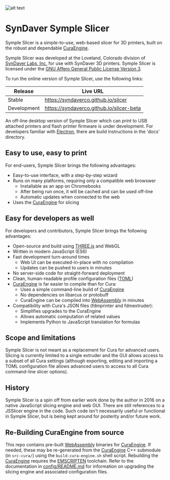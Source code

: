 ![alt text][logo]

SynDaver Symple Slicer
======================

Symple Slicer is a simple-to-use, web-based slicer for 3D printers,
built on the robust and dependable [CuraEngine].

Symple Slicer was developed at the Loveland, Colorado division of
[SynDaver Labs, Inc.] for use with SynDaver 3D printers. Symple Slicer
is licensed under the [GNU Affero General Public License Version 3].

To run the online version of Symple Slicer, use the following links:

| Release     | Live URL                                 |
|-------------|------------------------------------------|
| Stable      | https://syndaverco.github.io/slicer      |
| Development | https://syndaverco.github.io/slicer-beta |

An off-line desktop version of Symple Slicer which can print to USB
attached printers and flash printer firmware is under development. For
developers familiar with [Electron], there are build instructions in
the 'docs' directory.

Easy to use, easy to print
--------------------------

For end-users, Symple Slicer brings the following advantages:

- Easy-to-use interface, with a step-by-step wizard 
- Runs on many platforms, requiring only a compatible web browswer
   - Installable as an app on Chromebooks
   - After being run once, it will be cached and can be used off-line
   - Automatic updates when connected to the web
- Uses the [CuraEngine] for slicing

Easy for developers as well
---------------------------

For developers and contributors, Symple Slicer brings the following
advantages:

- Open-source and build using [THREE.js] and WebGL
- Written in modern JavaScript (ES6)
- Fast development turn-around times
   - Web UI can be executed-in-place with no compilation
   - Updates can be pushed to users in minutes
- No server-side code for straight-forward deployment
- Clean, human-readable profile configuration files ([TOML])
- [CuraEngine] is far easier to compile than for Cura:
   - Uses a simple command-line build of [CuraEngine]
   - No dependencies on libarcus or protobuff
   - CuraEngine can be compiled into [WebAssembly] in minutes
- Compatibility with Cura's JSON files (fdmprinter and fdmextruder):
   - Simplifies upgrades to the CuraEngine
   - Allows automatic computation of related values
   - Implements Python to JavaScript translation for formulas

Scope and limitations
---------------------

Symple Slicer is not meant as a replacement for Cura for advanced
users. Slicing is currently limited to a single extruder and the
GUI allows access to a subset of all Cura settings (although
exporting, editing and importing a TOML configuration file allows
advanced users to access to all Cura command-line slicer options).

History
-------

Symple Slicer is a spin off from earlier work done by the author
in 2016 on a native JavaScript slicing engine and web GUI. There
are still references to a JSSlicer engine in the code. Such code
isn't necessarily useful or functional in Symple Slicer, but is
being kept around for posterity and/or future work.

Re-Building CuraEngine from source
----------------------------------

This repo contains pre-built [WebAssembly] binaries for [CuraEngine].
If needed, these may be re-generated from the [CuraEngine] C++
submodule (in `src-cura/`) using the `build-cura-engine.sh` shell
script. Rebuilding the [CuraEngine] requires the [EMSCRIPTEN]
toolchain. Refer to the documentation in [config/README.md] for
information on upgrading the slicing engine and associated
configuration files.

[THREE.js]: https://threejs.org
[EMSCRIPTEN]: https://emscripten.org
[CuraEngine]: https://github.com/Ultimaker/CuraEngine
[GNU Affero General Public License Version 3]: https://github.com/SynDaverCO/symple-slicer/raw/master/LICENSE.txt
[config/README.md]: https://github.com/SynDaverCO/symple-slicer/blob/master/config/README.md
[SynDaver Labs, Inc.]: https://syndaver.com
[WebAssembly]: https://webassembly.org
[TOML]: https://en.wikipedia.org/wiki/TOML
[Electron]: https://www.electronjs.org/

[logo]: https://github.com/SynDaverCO/symple-slicer/raw/master/src-app/images/screenshot.png "SynDaver Symple Slicer"